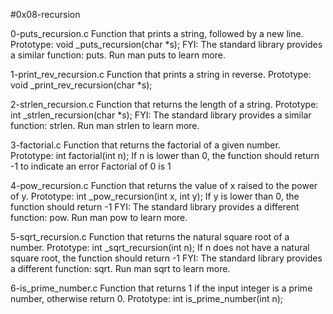 #0x08-recursion

0-puts_recursion.c
Function that prints a string, followed by a new line.
Prototype: void _puts_recursion(char *s);
FYI: The standard library provides a similar function: puts. Run man puts to learn more.

1-print_rev_recursion.c
Function that prints a string in reverse.
Prototype: void _print_rev_recursion(char *s);

2-strlen_recursion.c
Function that returns the length of a string.
Prototype: int _strlen_recursion(char *s);
FYI: The standard library provides a similar function: strlen. Run man strlen to learn more.

3-factorial.c
Function that returns the factorial of a given number.
Prototype: int factorial(int n);
If n is lower than 0, the function should return -1 to indicate an error
Factorial of 0 is 1

4-pow_recursion.c
Function that returns the value of x raised to the power of y.
Prototype: int _pow_recursion(int x, int y);
If y is lower than 0, the function should return -1
FYI: The standard library provides a different function: pow. Run man pow to learn more.

5-sqrt_recursion.c
Function that returns the natural square root of a number.
Prototype: int _sqrt_recursion(int n);
If n does not have a natural square root, the function should return -1
FYI: The standard library provides a different function: sqrt. Run man sqrt to learn more.

6-is_prime_number.c
Function that returns 1 if the input integer is a prime number, otherwise return 0.
Prototype: int is_prime_number(int n);
